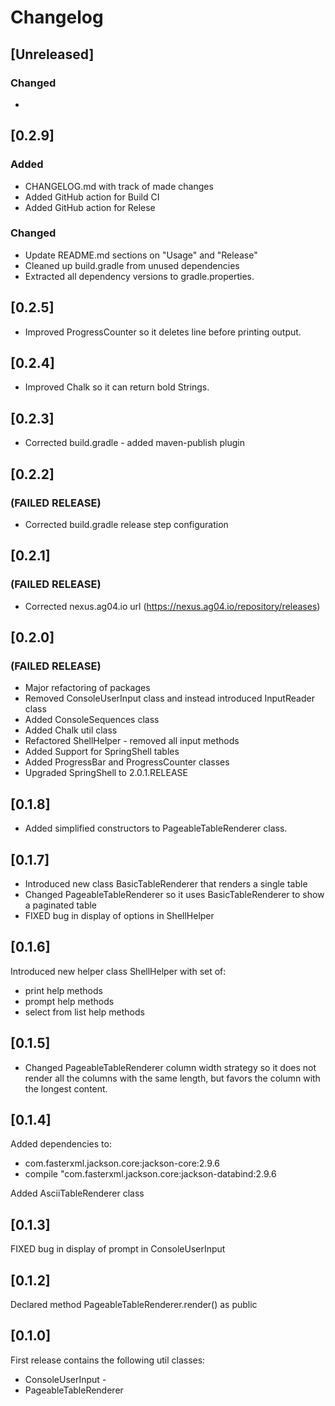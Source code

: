 # Changelog

## [Unreleased]
### Changed
- 

## [0.2.9]
### Added
* CHANGELOG.md with track of made changes
* Added GitHub action for Build CI
* Added GitHub action for Relese

### Changed
- Update README.md sections on "Usage" and "Release"
- Cleaned up build.gradle from unused dependencies
- Extracted all dependency versions to gradle.properties.

## [0.2.5]
* Improved ProgressCounter so it deletes line before printing output.

## [0.2.4]
* Improved Chalk so it can return bold Strings.

## [0.2.3]
* Corrected build.gradle - added maven-publish plugin

## [0.2.2]
### (FAILED RELEASE)
* Corrected build.gradle release step configuration

## [0.2.1]
### (FAILED RELEASE)
* Corrected nexus.ag04.io url (https://nexus.ag04.io/repository/releases)

## [0.2.0]
### (FAILED RELEASE)

* Major refactoring of packages
* Removed ConsoleUserInput class and instead introduced InputReader class
* Added ConsoleSequences class
* Added Chalk util class
* Refactored ShellHelper - removed all input methods
* Added Support for SpringShell tables
* Added ProgressBar and ProgressCounter classes
* Upgraded SpringShell to 2.0.1.RELEASE

## [0.1.8]
* Added simplified constructors to PageableTableRenderer class.

## [0.1.7]
* Introduced new class BasicTableRenderer that renders a single table
* Changed PageableTableRenderer so it uses BasicTableRenderer to show a paginated table
* FIXED bug in display of options in ShellHelper


## [0.1.6]

Introduced new helper class ShellHelper with set of:
- print help methods
- prompt help methods
- select from list help methods

## [0.1.5]

* Changed PageableTableRenderer column width strategy so it does not render all the columns with the same length,
but favors the column with the longest content. 

## [0.1.4]

Added dependencies to:
* com.fasterxml.jackson.core:jackson-core:2.9.6
* compile "com.fasterxml.jackson.core:jackson-databind:2.9.6

Added AsciiTableRenderer class 

## [0.1.3]
FIXED bug in display of prompt in ConsoleUserInput

## [0.1.2]
Declared method PageableTableRenderer.render() as public

## [0.1.0]
First release contains the following util classes:
* ConsoleUserInput - 
* PageableTableRenderer 
